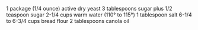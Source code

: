 1 package (1/4 ounce) active dry yeast
3 tablespoons sugar plus 1/2 teaspoon sugar
2-1/4 cups warm water (110° to 115°)
1 tablespoon salt
6-1/4 to 6-3/4 cups bread flour
2 tablespoons canola oil